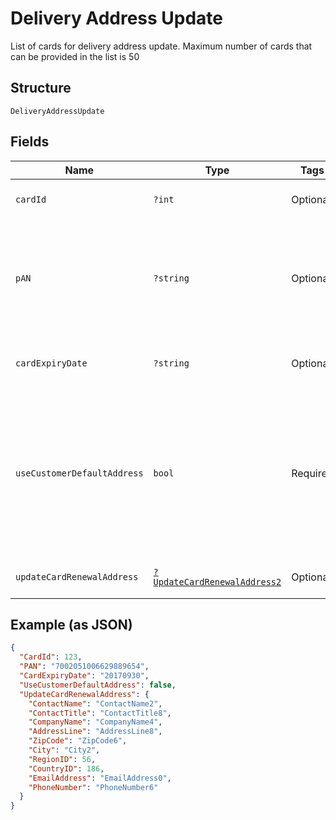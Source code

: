 
# Delivery Address Update

List of cards for delivery address update. Maximum number of cards that can be provided in the list is 50

## Structure

`DeliveryAddressUpdate`

## Fields

| Name | Type | Tags | Description | Getter | Setter |
|  --- | --- | --- | --- | --- | --- |
| `cardId` | `?int` | Optional | Card Id of the card.<br>Optional if  PAN is passed, else Mandatory. | getCardId(): ?int | setCardId(?int cardId): void |
| `pAN` | `?string` | Optional | PAN of the card.<br>Optional if CardId is passed, else Mandatory.<br><br>Note: -<br>PAN & ExpiryDate parameters will be considered only if CardId & PANID are not provided. | getPAN(): ?string | setPAN(?string pAN): void |
| `cardExpiryDate` | `?string` | Optional | Expiry date of the card.<br>Mandatory if PAN is passed, else optional.<br>Format: yyyyMMdd | getCardExpiryDate(): ?string | setCardExpiryDate(?string cardExpiryDate): void |
| `useCustomerDefaultAddress` | `bool` | Required | Whether to use the default delivery address configured at customer (or card group) level as the delivery address for this card.<br>Mandatory<br>Note: If value is false then ‘UpdateCardRenewalAddress’ is mandatory. If value set to ‘True’ then<br>‘UpdateCardRenewalAddress’ may be null/empty. It will be ignored if provided. | getUseCustomerDefaultAddress(): bool | setUseCustomerDefaultAddress(bool useCustomerDefaultAddress): void |
| `updateCardRenewalAddress` | [`?UpdateCardRenewalAddress2`](../../doc/models/update-card-renewal-address-2.md) | Optional | - | getUpdateCardRenewalAddress(): ?UpdateCardRenewalAddress2 | setUpdateCardRenewalAddress(?UpdateCardRenewalAddress2 updateCardRenewalAddress): void |

## Example (as JSON)

```json
{
  "CardId": 123,
  "PAN": "7002051006629889654",
  "CardExpiryDate": "20170930",
  "UseCustomerDefaultAddress": false,
  "UpdateCardRenewalAddress": {
    "ContactName": "ContactName2",
    "ContactTitle": "ContactTitle8",
    "CompanyName": "CompanyName4",
    "AddressLine": "AddressLine8",
    "ZipCode": "ZipCode6",
    "City": "City2",
    "RegionID": 56,
    "CountryID": 186,
    "EmailAddress": "EmailAddress0",
    "PhoneNumber": "PhoneNumber6"
  }
}
```

